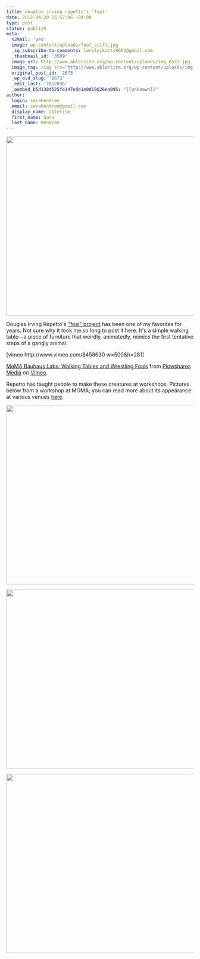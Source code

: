 ```yaml
---
title: douglas irving repetto's 'foal'
date: 2012-04-20 15:57:06 -04:00
type: post
status: publish
meta:
  s2mail: 'yes'
  image: wp-content/uploads/foal_still.jpg
  _sg_subscribe-to-comments: loreleikitts8662@gmail.com
  _thumbnail_id: '3509'
  image_url: http://www.ablersite.org/wp-content/uploads/img_6575.jpg
  image_tag: <img src="http://www.ablersite.org/wp-content/uploads/img_6575.jpg" />
  original_post_id: '2673'
  _wp_old_slug: '2673'
  _edit_last: '7812036'
  _oembed_b5d1384525fe147ede1e0d19026ea095: "{{unknown}}"
author:
  login: sarahendren
  email: sarahendren@gmail.com
  display_name: ablerism
  first_name: Sara
  last_name: Hendren
---
```


<p><a href="http://ablersite.files.wordpress.com/2012/04/foal_still.jpg"><img title="foal_still" src="{{ site.baseurl }}/uploads/foal_still.jpg" alt="" width="640" height="480" /></a></p>
<p>Douglas Irving Repetto's <a href="http://music.columbia.edu/~douglas/portfolio/foal/">"foal" project</a> has been one of my favorites for years. Not sure why it took me so long to post it here. It's a simple walking table—a piece of furniture that weirdly, animatedly, mimics the first tentative steps of a gangly animal.</p>
<p>[vimeo http://www.vimeo.com/8458630 w=500&amp;h=281]</p>
<p><a href="http://vimeo.com/8458630">MoMA Bauhaus Labs: Walking Tables and Wrestling Foals</a> from <a href="http://vimeo.com/plowshares">Plowshares Media</a> on <a href="http://vimeo.com">Vimeo</a>.</p>
<p>Repetto has taught people to make these creatures at workshops. Pictures below from a workshop at MOMA; you can read more about its appearance at various venues <a href="http://music.columbia.edu/~douglas/portfolio/foal/">here</a>.</p>
<p><a href="http://ablersite.files.wordpress.com/2012/04/img_6571.jpg"><img class="alignnone size-full wp-image-3855" title="img_6571" src="{{ site.baseurl }}/uploads/img_6571.jpg" alt="" width="640" height="480" /></a></p>
<p><a href="http://ablersite.files.wordpress.com/2012/04/img_6574.jpg"><img class="alignnone size-full wp-image-3856" title="img_6574" src="{{ site.baseurl }}/uploads/img_6574.jpg" alt="" width="640" height="480" /></a></p>
<p><a href="http://ablersite.files.wordpress.com/2012/04/img_6576.jpg"><img class="alignnone size-full wp-image-3857" title="img_6576" src="{{ site.baseurl }}/uploads/img_6576.jpg" alt="" width="640" height="480" /></a></p>
